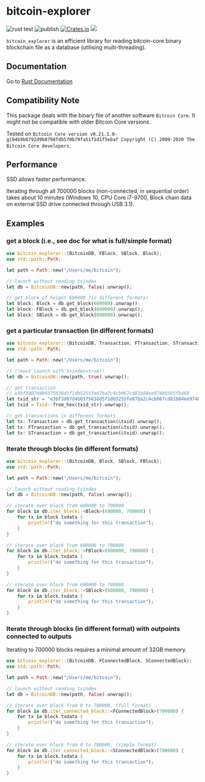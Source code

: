 # bitcoin-explorer

![rust test](https://github.com/Congyuwang/Rusty-Bitcoin-Explorer/actions/workflows/rust.yml/badge.svg)
![publish](https://github.com/Congyuwang/Rusty-Bitcoin-Explorer/actions/workflows/publish.yml/badge.svg)
[![Crates.io](https://img.shields.io/crates/v/bitcoin-explorer.svg)](https://crates.io/crates/bitcoin-explorer/)
[![](https://tokei.rs/b1/github/Congyuwang/Rusty-Bitcoin-Explorer)](https://github.com/Congyuwang/Rusty-Bitcoin-Explorer)

`bitcoin_explorer` is an efficient library for reading
bitcoin-core binary blockchain file as a database (utilising multi-threading).

## Documentation

Go to [Rust Documentation](https://docs.rs/bitcoin-explorer/)

## Compatibility Note

This package deals with the binary file of another software `Bitcoin Core`.
It might not be compatible with older Bitcoin Core versions.

Tested on
`Bitcoin Core version v0.21.1.0-g194b9b8792d9b0798fdb570b79fa51f1d1f5ebaf
Copyright (C) 2009-2020 The Bitcoin Core developers`.

## Performance

SSD allows faster performance.

Iterating through all 700000 blocks (non-connected, in sequential order) takes about 10 minutes
(Windows 10, CPU Core i7-9700, Block chain data on external SSD drive connected through USB 3.1).

## Examples

### get a block (i.e., see doc for what is full/simple format)
```rust
use bitcoin_explorer::{BitcoinDB, FBlock, SBlock, Block};
use std::path::Path;

let path = Path::new("/Users/me/bitcoin");

// launch without reading txindex
let db = BitcoinDB::new(path, false).unwrap();

// get block of height 600000 (in different formats)
let block: Block = db.get_block(600000).unwrap();
let block: FBlock = db.get_block(600000).unwrap();
let block: SBlock = db.get_block(600000).unwrap();
```

### get a particular transaction (in different formats)

```rust
use bitcoin_explorer::{BitcoinDB, Transaction, FTransaction, STransaction, Txid, FromHex};
use std::path::Path;

let path = Path::new("/Users/me/bitcoin");

// !!must launch with txindex=true!!
let db = BitcoinDB::new(path, true).unwrap();

// get transaction
// e3bf3d07d4b0375638d5f1db5255fe07ba2c4cb067cd81b84ee974b6585fb468
let txid_str = "e3bf3d07d4b0375638d5f1db5255fe07ba2c4cb067cd81b84ee974b6585fb468";
let txid = Txid::from_hex(txid_str).unwrap();

// get transactions in different formats
let tx: Transaction = db.get_transaction(&txid).unwrap();
let tx: FTransaction = db.get_transaction(&txid).unwrap();
let tx: STransaction = db.get_transaction(&txid).unwrap();
```

### Iterate through blocks (in different formats)
```rust
use bitcoin_explorer::{BitcoinDB, Block, SBlock, FBlock};
use std::path::Path;

let path = Path::new("/Users/me/bitcoin");

// launch without reading txindex
let db = BitcoinDB::new(path, false).unwrap();

// iterate over block from 600000 to 700000
for block in db.iter_block::<Block>(600000, 700000) {
    for tx in block.txdata {
        println!("do something for this transaction");
    }
}

// iterate over block from 600000 to 700000
for block in db.iter_block::<FBlock>(600000, 700000) {
    for tx in block.txdata {
        println!("do something for this transaction");
    }
}

// iterate over block from 600000 to 700000
for block in db.iter_block::<SBlock>(600000, 700000) {
    for tx in block.txdata {
        println!("do something for this transaction");
    }
}
```

### Iterate through blocks (in different format) with outpoints connected to outputs

Iterating to 700000 blocks requires a minimal amount of 32GB memory.

```rust
use bitcoin_explorer::{BitcoinDB, FConnectedBlock, SConnectedBlock};
use std::path::Path;

let path = Path::new("/Users/me/bitcoin");

// launch without reading txindex
let db = BitcoinDB::new(path, false).unwrap();

// iterate over block from 0 to 700000, (full format)
for block in db.iter_connected_block::<FConnectedBlock>(700000) {
    for tx in block.txdata {
        println!("do something for this transaction");
    }
}

// iterate over block from 0 to 700000, (simple format)
for block in db.iter_connected_block::<SConnectedBlock>(700000) {
    for tx in block.txdata {
        println!("do something for this transaction");
    }
}
```
